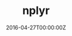 ---
title: nplyr
summary: A grammar of (nested) data manipulation.
weight: 20
tags:
- Demo
- robotics
date: "2016-04-27T00:00:00Z"

# Optional external URL for project (replaces project detail page).
external_link: https://markjrieke.github.io/nplyr/

# image:
#   caption: Photo by Toa Heftiba on Unsplash
#   focal_point: Smart
---